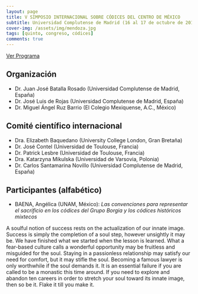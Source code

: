 ```yaml
---
layout: page
title: V SIMPOSIO INTERNACIONAL SOBRE CÓDICES DEL CENTRO DE MÉXICO
subtitle: Universidad Complutense de Madrid (16 al 17 de octubre de 2014)
cover-img: /assets/img/mendoza.jpg
tags: [quinto, congreso, códices]
comments: true
---
```


[Ver Programa](/congresos/codices/v/docs/V-Congreso-2014.pdf)


## Organización

 - Dr. Juan José Batalla Rosado (Universidad Complutense de Madrid, España)
 - Dr. José Luis de Rojas (Universidad Complutense de Madrid, España)
 - Dr. Miguel Ángel Ruz Barrio (El Colegio Mexiquense, A.C., México)


## Comité científico internacional

- Dra. Elizabeth Baquedano (University College London, Gran Bretaña)
- Dr. José Contel (Universidad de Toulouse, Francia)
- Dr. Patrick Lesbre (Universidad de Toulouse, Francia)
- Dra. Katarzyna Mikulska (Universidad de Varsovia, Polonia)
- Dr. Carlos Santamarina Novillo (Universidad Complutense de Madrid, España)


## Participantes (alfabético)

- BAENA, Angélica (UNAM, México): *Las convenciones para representar el sacrificio en los códices del Grupo Borgia y los códices históricos mixtecos*

A soulful notion of success rests on the actualization of our innate image. Success is simply the completion of a soul step, however unsightly it may be. We have finished what we started when the lesson is learned. What a fear-based culture calls a wonderful opportunity may be fruitless and misguided for the soul. Staying in a passionless relationship may satisfy our need for comfort, but it may stifle the soul. Becoming a famous lawyer is only worthwhile if the soul demands it. It is an essential failure if you are called to be a monastic this time around. If you need to explore and abandon ten careers in order to stretch your soul toward its innate image, then so be it. Flake it till you make it.
